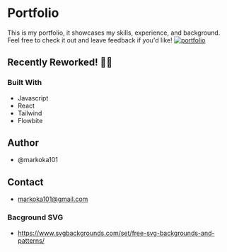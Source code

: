 # Portfolio
This is my portfolio, it showcases my skills, experience, and background. Feel free to check it out and leave feedback if you'd like!
[![portfolio](https://img.shields.io/badge/Check_it_out_here-000?style=for-the-badge&logo=ko-fi&logoColor=white)](https://markokaportfolio.com/)
## Recently Reworked! 🎉🎉
### Built With
-   Javascript
-   React
-   Tailwind
-   Flowbite

## Author

-   @markoka101

## Contact

-   markoka101@gmail.com

### Bacground SVG

-   https://www.svgbackgrounds.com/set/free-svg-backgrounds-and-patterns/

